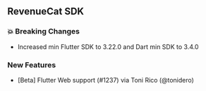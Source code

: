 ## RevenueCat SDK
### 💥 Breaking Changes
* Increased min Flutter SDK to 3.22.0 and Dart min SDK to 3.4.0

### New Features
* [Beta] Flutter Web support (#1237) via Toni Rico (@tonidero)

